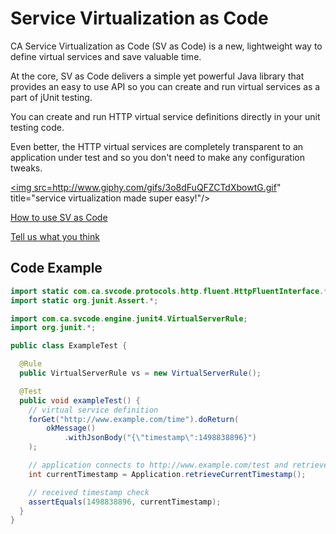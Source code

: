 # Service Virtualization as Code

CA Service Virtualization as Code (SV as Code) is a new, lightweight way to define virtual services and save valuable time. 

At the core, SV as Code delivers a simple yet powerful Java library that provides an easy to use API so you can create and run virtual services as a part of jUnit testing. 

You can create and run HTTP virtual service definitions directly in your unit testing code.

Even better, the HTTP virtual services are completely transparent to an application under test and so you don't need to make any configuration tweaks.

<a href="http://www.giphy.com/gifs/3o8dFuQFZCTdXbowtG"><img src=http://www.giphy.com/gifs/3o8dFuQFZCTdXbowtG.gif" title="service virtualization made super easy!"/></a>

[How to use SV as Code](https://docops.ca.com/sv-as-code/en)

[Tell us what you think](https://communities.ca.com/community/ca-devtest-community/content?filterID=contentstatus%5Bpublished%5D~category%5Bsv-as-code%5D)


## Code Example
```java
import static com.ca.svcode.protocols.http.fluent.HttpFluentInterface.*;
import static org.junit.Assert.*;

import com.ca.svcode.engine.junit4.VirtualServerRule;
import org.junit.*;

public class ExampleTest {

  @Rule
  public VirtualServerRule vs = new VirtualServerRule();

  @Test
  public void exampleTest() {
    // virtual service definition
    forGet("http://www.example.com/time").doReturn(
        okMessage()
            .withJsonBody("{\"timestamp\":1498838896}")
    );

    // application connects to http://www.example.com/test and retrieves JSON response
    int currentTimestamp = Application.retrieveCurrentTimestamp();

    // received timestamp check
    assertEquals(1498838896, currentTimestamp);
  }
}
```
